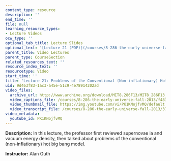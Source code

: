 ```yaml
---
content_type: resource
description: ''
end_time: ''
file: null
learning_resource_types:
- Lecture Videos
ocw_type: ''
optional_tab_title: Lecture Slides
optional_text: '[Lecture 21 (PDF)](/courses/8-286-the-early-universe-fall-2013/resources/mit8_286f13_lec21)'
parent_title: Video Lectures
parent_type: CourseSection
related_resources_text: ''
resource_index_text: ''
resourcetype: Video
start_time: ''
title: 'Lecture 21: Problems of the Conventional (Non-inflationary) Hot Big Bang Model'
uid: 9d463f83-1ac3-a45e-51c9-4e78914202ad
video_files:
  archive_url: http://www.archive.org/download/MIT8.286F13/MIT8_286F13_lec21_300k.mp4
  video_captions_file: /courses/8-286-the-early-universe-fall-2013/f483b1416dfc5d28aad1044b067b3438_PK1KNojfvMQ.vtt
  video_thumbnail_file: https://img.youtube.com/vi/PK1KNojfvMQ/default.jpg
  video_transcript_file: /courses/8-286-the-early-universe-fall-2013/3747051d1048b4df855d7574a3a8360c_PK1KNojfvMQ.pdf
video_metadata:
  youtube_id: PK1KNojfvMQ
---
```


**Description:** In this lecture, the professor first reviewed supernovae ia and vacuum energy density, then talked about problems of the conventional (non-inflationary) hot big bang model.

**Instructor:** Alan Guth

